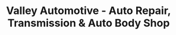 ---
title: "Valley Automotive - Auto Repair, Transmission & Auto Body Shop"
url: /henderson/valley-automotive-auto-repair-transmission-and-auto-body-shop/
shop: car repair
---